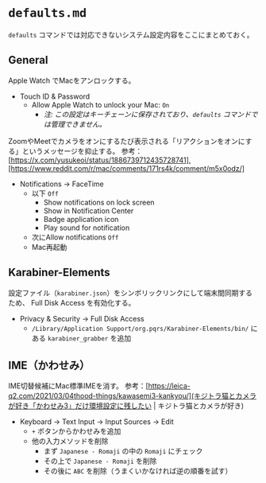 # `defaults.md`

`defaults` コマンドでは対応できないシステム設定内容をここにまとめておく。

## General

Apple Watch でMacをアンロックする。

- Touch ID & Password
  - Allow Apple Watch to unlock your Mac: `On`
    - *注: この設定はキーチェーンに保存されており、`defaults` コマンドでは管理できません。*

ZoomやMeetでカメラをオンにするたび表示される「リアクションをオンにする」というメッセージを抑止する。
参考：[https://x.com/yusukeoi/status/1886739712435728741],[https://www.reddit.com/r/mac/comments/171rs4k/comment/m5x0odz/]

- Notifications → FaceTime
  - 以下 `Off`
    - Show notifications on lock screen
    - Show in Notification Center
    - Badge application icon
    - Play sound for notification
  - 次にAllow notifications `Off`
  - Mac再起動

## Karabiner-Elements

設定ファイル（`karabiner.json`）をシンボリックリンクにして端末間同期するため、 Full Disk Access を有効化する。

- Privacy & Security → Full Disk Access
  - `/Library/Application Support/org.pqrs/Karabiner-Elements/bin/` にある `karabiner_grabber` を追加

## IME（かわせみ）

IME切替候補にMac標準IMEを消す。
参考：[https://leica-q2.com/2021/03/04thood-things/kawasemi3-kankyou/](キジトラ猫とカメラが好き「かわせみ3」だけ環境設定に残したい | キジトラ猫とカメラが好き)

- Keyboard → Text Input → Input Sources → Edit
  - `+` ボタンからかわせみを追加
  - 他の入力メソッドを削除
    - まず `Japanese - Romaji` の中の `Romaji` にチェック
    - その上で `Japanese - Romaji` を削除
    - その後に `ABC` を削除（うまくいかなければ逆の順番を試す）
